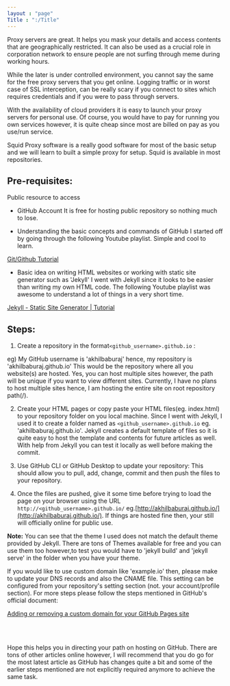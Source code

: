 ```yaml
---
layout : "page"
Title : ":/Title"
---
```

Proxy servers are great. It helps you mask your details and access contents that are geographically restricted. It can also be used as a crucial role in corporation network to ensure people are not surfing through meme during working hours. 

While the later is under controlled environment, you cannot say the same for the free proxy servers that you get online. Logging traffic or in worst case of SSL interception, can be really scary if you connect to sites which requires credentials and if you were to pass through servers. 

With the availability of cloud providers it is easy to launch your proxy servers for personal use. Of course, you would have to pay for running you own services however, it is quite cheap since most are billed on pay as you use/run service.  

Squid Proxy software is a really good software for most of the basic setup and we will learn to built a simple proxy for setup. Squid is available in most repositories. 

Pre-requisites:
---
Public resource to access 

* GitHub Account
It is free for hosting public repository so nothing much to lose.

* Understanding the basic concepts and commands of GitHub
I started off by going through the following Youtube playlist. Simple and cool to learn.

[Git/Github Tutorial](https://www.youtube.com/playlist?list=PLeo1K3hjS3usJuxZZUBdjAcilgfQHkRzW)

* Basic idea on writing HTML websites or working with static site generator such as 'Jekyll' 
I went with Jekyll since it looks to be easier than writing my own HTML code. The following Youtube playlist was awesome to understand a lot of things in a very short time.

[Jekyll - Static Site Generator \| Tutorial](https://www.youtube.com/playlist?list=PLLAZ4kZ9dFpOPV5C5Ay0pHaa0RJFhcmcB)

Steps:
---
1. Create a repository in the format`<github_username>.github.io` :

eg) My GitHub username is 'akhilbaburaj' hence, my repository is 'akhilbaburaj.github.io'
This would be the repository where all you website(s) are hosted. Yes, you can host multiple sites however, the path will be unique if you want to view different sites. Currently, I have no plans to host multiple sites hence, I am hosting the entire site on root repository path(/).

2. Create your HTML pages or copy paste your HTML files(eg. index.html) to your repository folder on you local machine. Since I went with Jekyll, I used it to create a folder named as `<github_username>.github.io` eg. 'akhilbaburaj.github.io'. Jekyll creates a default template of files so it is quite easy to host the template and contents for future articles as well. With help from Jekyll you can test it locally as well before making the commit. 

3. Use GitHub CLI or GitHub Desktop to update your repository:
This should allow you to pull, add, change, commit and then push the files to your repository. 

4. Once the files are pushed, give it some time before trying to load the page on your browser using the URL `http://<github_username>.github.io/` eg.[http://akhilbaburaj.github.io/](http://akhilbaburaj.github.io/). If things are hosted fine then, your still will officially online for public use.

**Note:** You can see that the theme I used does not match the default theme provided by Jekyll. There are tons of Themes available for free and you can use them too however,to test you would have to 'jekyll build' and 'jekyll serve' in the folder when you have your theme. 

If you would like to use custom domain like 'example.io' then, please make to update your DNS records and also the CNAME file. This setting can be configured from your repository's setting section (not. your account/profile section). For more steps please follow the steps mentioned in GitHub's official document:

[Adding or removing a custom domain for your GitHub Pages site](https://help.github.com/articles/adding-or-removing-a-custom-domain-for-your-github-pages-site/)

<br>
<br>

Hope this helps you in directing your path on hosting on GitHub. There are tons of other articles online however, I will recommend that you do go for the most latest article as GitHub has changes quite a bit and some of the earlier steps mentioned are not explicitly required anymore to achieve the same task. 